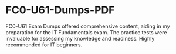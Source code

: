 # FC0-U61-Dumps-PDF
FC0-U61 Exam Dumps offered comprehensive content, aiding in my preparation for the IT Fundamentals exam. The practice tests were invaluable for assessing my knowledge and readiness. Highly recommended for IT beginners.
